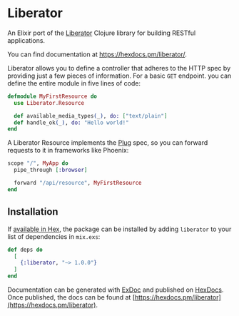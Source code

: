 # Liberator

An Elixir port of the [Liberator](https://clojure-liberator.github.io/liberator/) Clojure library for building RESTful applications.

You can find documentation at https://hexdocs.pm/liberator/.

Liberator allows you to define a controller that adheres to the HTTP spec by providing just a few pieces of information.
For a basic `GET` endpoint. you can define the entire module in five lines of code:

```elixir
defmodule MyFirstResource do
  use Liberator.Resource

  def available_media_types(_), do: ["text/plain"]
  def handle_ok(_), do: "Hello world!"
end
```

A Liberator Resource implements the [Plug](https://github.com/elixir-plug/plug) spec,
so you can forward requests to it in frameworks like Phoenix:

```elixir
scope "/", MyApp do
  pipe_through [:browser]

  forward "/api/resource", MyFirstResource
end
```

## Installation

If [available in Hex](https://hex.pm/docs/publish), the package can be installed
by adding `liberator` to your list of dependencies in `mix.exs`:

```elixir
def deps do
  [
    {:liberator, "~> 1.0.0"}
  ]
end
```

Documentation can be generated with [ExDoc](https://github.com/elixir-lang/ex_doc)
and published on [HexDocs](https://hexdocs.pm). Once published, the docs can
be found at [https://hexdocs.pm/liberator](https://hexdocs.pm/liberator).
